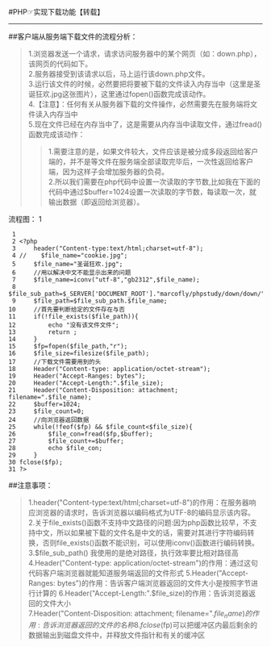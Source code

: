 #PHP☞实现下载功能【转载】  
***

##客户端从服务端下载文件的流程分析：
>1.浏览器发送一个请求，请求访问服务器中的某个网页（如：down.php），该网页的代码如下。  
>2.服务器接受到该请求以后，马上运行该down.php文件。  
>3.运行该文件的时候，必然要把将要被下载的文件读入内存当中（这里是圣诞狂欢.jpg这张图片），这里通过fopen()函数完成该动作。  
>4.【注意】：任何有关从服务器下载的文件操作，必然需要先在服务端将文件读入内存当中                                                              
>5.现在文件已经在内存当中了，这是需要从内存当中读取文件，通过fread()函数完成该动作： 
>>1.需要注意的是，如果文件较大，文件应该是被分成多段返回给客户端的，并不是等文件在服务端全部读取完毕后，一次性返回给客户端，因为这样子会增加服务器的负荷。  
>>2.所以我们需要在php代码中设置一次读取的字节数,比如我在下面的代码中通过$buffer=1024设置一次读取的字节数，每读取一次，就输出数据（即返回给浏览器）。  

流程图：
1

	 1 
	 2 <?php
	 3     header("Content-type:text/html;charset=utf-8");
	 4 //    $file_name="cookie.jpg";
	 5     $file_name="圣诞狂欢.jpg";
	 6     //用以解决中文不能显示出来的问题
	 7     $file_name=iconv("utf-8","gb2312",$file_name);
	 8     $file_sub_path=$_SERVER['DOCUMENT_ROOT']."marcofly/phpstudy/down/down/";
	 9     $file_path=$file_sub_path.$file_name;
	10     //首先要判断给定的文件存在与否
	11     if(!file_exists($file_path)){
	12         echo "没有该文件文件";
	13         return ;
	14     }
	15     $fp=fopen($file_path,"r");
	16     $file_size=filesize($file_path);
	17     //下载文件需要用到的头
	18     Header("Content-type: application/octet-stream"); 
	19     Header("Accept-Ranges: bytes"); 
	20     Header("Accept-Length:".$file_size); 
	21     Header("Content-Disposition: attachment; filename=".$file_name); 
	22     $buffer=1024;
	23     $file_count=0;
	24     //向浏览器返回数据
	25     while(!feof($fp) && $file_count<$file_size){
	26         $file_con=fread($fp,$buffer);
	27         $file_count+=$buffer;
	28         echo $file_con;
	29     }
	30 fclose($fp);
	31 ?>


##注意事项：
>1.header("Content-type:text/html;charset=utf-8")的作用：在服务器响应浏览器的请求时，告诉浏览器以编码格式为UTF-8的编码显示该内容。  
>2.关于file_exists()函数不支持中文路径的问题:因为php函数比较早，不支持中文，所以如果被下载的文件名是中文的话，需要对其进行字符编码转换，否则file_exists()函数不能识别，可以使用iconv()函数进行编码转换。  
>3.$file_sub_path() 我使用的是绝对路径，执行效率要比相对路径高  
>4.Header("Content-type: application/octet-stream")的作用：通过这句代码客户端浏览器就能知道服务端返回的文件形式  
>5.Header("Accept-Ranges: bytes")的作用：告诉客户端浏览器返回的文件大小是按照字节进行计算的   
>6.Header("Accept-Length:".$file_size)的作用：告诉浏览器返回的文件大小  
>7.Header("Content-Disposition: attachment; filename=".$file_name)的作用:告诉浏览器返回的文件的名称  
>8.fclose($fp)可以把缓冲区内最后剩余的数据输出到磁盘文件中，并释放文件指针和有关的缓冲区  